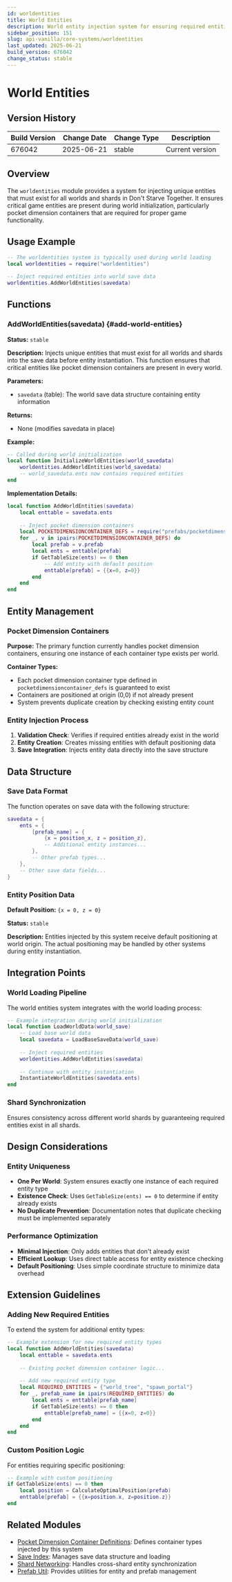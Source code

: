 ```yaml
---
id: worldentities
title: World Entities
description: World entity injection system for ensuring required entities exist across all worlds and shards
sidebar_position: 151
slug: api-vanilla/core-systems/worldentities
last_updated: 2025-06-21
build_version: 676042
change_status: stable
---
```


# World Entities

## Version History
| Build Version | Change Date | Change Type | Description |
|---|----|----|----|
| 676042 | 2025-06-21 | stable | Current version |

## Overview

The `worldentities` module provides a system for injecting unique entities that must exist for all worlds and shards in Don't Starve Together. It ensures critical game entities are present during world initialization, particularly pocket dimension containers that are required for proper game functionality.

## Usage Example

```lua
-- The worldentities system is typically used during world loading
local worldentities = require("worldentities")

-- Inject required entities into world save data
worldentities.AddWorldEntities(savedata)
```

## Functions

### AddWorldEntities(savedata) {#add-world-entities}

**Status:** `stable`

**Description:**
Injects unique entities that must exist for all worlds and shards into the save data before entity instantiation. This function ensures that critical entities like pocket dimension containers are present in every world.

**Parameters:**
- `savedata` (table): The world save data structure containing entity information

**Returns:**
- None (modifies savedata in place)

**Example:**
```lua
-- Called during world initialization
local function InitializeWorldEntities(world_savedata)
    worldentities.AddWorldEntities(world_savedata)
    -- world_savedata.ents now contains required entities
end
```

**Implementation Details:**
```lua
local function AddWorldEntities(savedata)
    local enttable = savedata.ents
    
    -- Inject pocket dimension containers
    local POCKETDIMENSIONCONTAINER_DEFS = require("prefabs/pocketdimensioncontainer_defs").POCKETDIMENSIONCONTAINER_DEFS
    for _, v in ipairs(POCKETDIMENSIONCONTAINER_DEFS) do
        local prefab = v.prefab
        local ents = enttable[prefab]
        if GetTableSize(ents) == 0 then
            -- Add entity with default position
            enttable[prefab] = {{x=0, z=0}}
        end
    end
end
```

## Entity Management

### Pocket Dimension Containers

**Purpose:** The primary function currently handles pocket dimension containers, ensuring one instance of each container type exists per world.

**Container Types:**
- Each pocket dimension container type defined in `pocketdimensioncontainer_defs` is guaranteed to exist
- Containers are positioned at origin (0,0) if not already present
- System prevents duplicate creation by checking existing entity count

### Entity Injection Process

1. **Validation Check**: Verifies if required entities already exist in the world
2. **Entity Creation**: Creates missing entities with default positioning data
3. **Save Integration**: Injects entity data directly into the save structure

## Data Structure

### Save Data Format

The function operates on save data with the following structure:

```lua
savedata = {
    ents = {
        [prefab_name] = {
            {x = position_x, z = position_z},
            -- Additional entity instances...
        },
        -- Other prefab types...
    },
    -- Other save data fields...
}
```

### Entity Position Data

**Default Position:** `{x = 0, z = 0}`

**Status:** `stable`

**Description:** Entities injected by this system receive default positioning at world origin. The actual positioning may be handled by other systems during entity instantiation.

## Integration Points

### World Loading Pipeline

The world entities system integrates with the world loading process:

```lua
-- Example integration during world initialization
local function LoadWorldData(world_save)
    -- Load base world data
    local savedata = LoadBaseSaveData(world_save)
    
    -- Inject required entities
    worldentities.AddWorldEntities(savedata)
    
    -- Continue with entity instantiation
    InstantiateWorldEntities(savedata.ents)
end
```

### Shard Synchronization

Ensures consistency across different world shards by guaranteeing required entities exist in all shards.

## Design Considerations

### Entity Uniqueness

- **One Per World**: System ensures exactly one instance of each required entity type
- **Existence Check**: Uses `GetTableSize(ents) == 0` to determine if entity already exists
- **No Duplicate Prevention**: Documentation notes that duplicate checking must be implemented separately

### Performance Optimization

- **Minimal Injection**: Only adds entities that don't already exist
- **Efficient Lookup**: Uses direct table access for entity existence checking
- **Default Positioning**: Uses simple coordinate structure to minimize data overhead

## Extension Guidelines

### Adding New Required Entities

To extend the system for additional entity types:

```lua
-- Example extension for new required entity types
local function AddWorldEntities(savedata)
    local enttable = savedata.ents
    
    -- Existing pocket dimension container logic...
    
    -- Add new required entity type
    local REQUIRED_ENTITIES = {"world_tree", "spawn_portal"}
    for _, prefab_name in ipairs(REQUIRED_ENTITIES) do
        local ents = enttable[prefab_name]
        if GetTableSize(ents) == 0 then
            enttable[prefab_name] = {{x=0, z=0}}
        end
    end
end
```

### Custom Position Logic

For entities requiring specific positioning:

```lua
-- Example with custom positioning
if GetTableSize(ents) == 0 then
    local position = CalculateOptimalPosition(prefab)
    enttable[prefab] = {{x=position.x, z=position.z}}
end
```

## Related Modules

- [Pocket Dimension Container Definitions](../prefabs/pocketdimensioncontainer_defs.md): Defines container types injected by this system
- [Save Index](./saveindex.md): Manages save data structure and loading
- [Shard Networking](./shardnetworking.md): Handles cross-shard entity synchronization
- [Prefab Util](./prefabutil.md): Provides utilities for entity and prefab management
